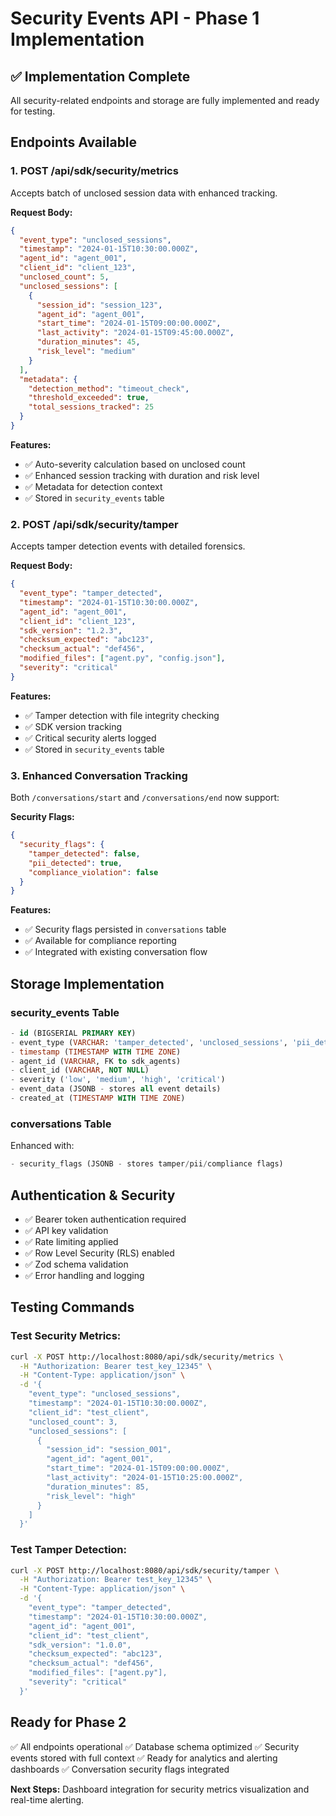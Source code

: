 # Security Events API - Phase 1 Implementation

## ✅ **Implementation Complete**

All security-related endpoints and storage are fully implemented and ready for testing.

## **Endpoints Available**

### 1. **POST /api/sdk/security/metrics**
Accepts batch of unclosed session data with enhanced tracking.

**Request Body:**
```json
{
  "event_type": "unclosed_sessions",
  "timestamp": "2024-01-15T10:30:00.000Z",
  "agent_id": "agent_001",
  "client_id": "client_123",
  "unclosed_count": 5,
  "unclosed_sessions": [
    {
      "session_id": "session_123",
      "agent_id": "agent_001", 
      "start_time": "2024-01-15T09:00:00.000Z",
      "last_activity": "2024-01-15T09:45:00.000Z",
      "duration_minutes": 45,
      "risk_level": "medium"
    }
  ],
  "metadata": {
    "detection_method": "timeout_check",
    "threshold_exceeded": true,
    "total_sessions_tracked": 25
  }
}
```

**Features:**
- ✅ Auto-severity calculation based on unclosed count
- ✅ Enhanced session tracking with duration and risk level
- ✅ Metadata for detection context
- ✅ Stored in `security_events` table

### 2. **POST /api/sdk/security/tamper**
Accepts tamper detection events with detailed forensics.

**Request Body:**
```json
{
  "event_type": "tamper_detected",
  "timestamp": "2024-01-15T10:30:00.000Z",
  "agent_id": "agent_001",
  "client_id": "client_123",
  "sdk_version": "1.2.3",
  "checksum_expected": "abc123",
  "checksum_actual": "def456", 
  "modified_files": ["agent.py", "config.json"],
  "severity": "critical"
}
```

**Features:**
- ✅ Tamper detection with file integrity checking
- ✅ SDK version tracking
- ✅ Critical security alerts logged
- ✅ Stored in `security_events` table

### 3. **Enhanced Conversation Tracking**

Both `/conversations/start` and `/conversations/end` now support:

**Security Flags:**
```json
{
  "security_flags": {
    "tamper_detected": false,
    "pii_detected": true, 
    "compliance_violation": false
  }
}
```

**Features:**
- ✅ Security flags persisted in `conversations` table
- ✅ Available for compliance reporting
- ✅ Integrated with existing conversation flow

## **Storage Implementation**

### **security_events Table**
```sql
- id (BIGSERIAL PRIMARY KEY)
- event_type (VARCHAR: 'tamper_detected', 'unclosed_sessions', 'pii_detected')  
- timestamp (TIMESTAMP WITH TIME ZONE)
- agent_id (VARCHAR, FK to sdk_agents)
- client_id (VARCHAR, NOT NULL)
- severity ('low', 'medium', 'high', 'critical')
- event_data (JSONB - stores all event details)
- created_at (TIMESTAMP WITH TIME ZONE)
```

### **conversations Table** 
Enhanced with:
```sql
- security_flags (JSONB - stores tamper/pii/compliance flags)
```

## **Authentication & Security**

- ✅ Bearer token authentication required
- ✅ API key validation 
- ✅ Rate limiting applied
- ✅ Row Level Security (RLS) enabled
- ✅ Zod schema validation
- ✅ Error handling and logging

## **Testing Commands**

### Test Security Metrics:
```bash
curl -X POST http://localhost:8080/api/sdk/security/metrics \
  -H "Authorization: Bearer test_key_12345" \
  -H "Content-Type: application/json" \
  -d '{
    "event_type": "unclosed_sessions",
    "timestamp": "2024-01-15T10:30:00.000Z",
    "client_id": "test_client",
    "unclosed_count": 3,
    "unclosed_sessions": [
      {
        "session_id": "session_001",
        "agent_id": "agent_001",
        "start_time": "2024-01-15T09:00:00.000Z", 
        "last_activity": "2024-01-15T10:25:00.000Z",
        "duration_minutes": 85,
        "risk_level": "high"
      }
    ]
  }'
```

### Test Tamper Detection:
```bash
curl -X POST http://localhost:8080/api/sdk/security/tamper \
  -H "Authorization: Bearer test_key_12345" \
  -H "Content-Type: application/json" \
  -d '{
    "event_type": "tamper_detected",
    "timestamp": "2024-01-15T10:30:00.000Z",
    "agent_id": "agent_001",
    "client_id": "test_client",
    "sdk_version": "1.0.0",
    "checksum_expected": "abc123",
    "checksum_actual": "def456",
    "modified_files": ["agent.py"],
    "severity": "critical"
  }'
```

## **Ready for Phase 2**

✅ All endpoints operational
✅ Database schema optimized 
✅ Security events stored with full context
✅ Ready for analytics and alerting dashboards
✅ Conversation security flags integrated

**Next Steps:** Dashboard integration for security metrics visualization and real-time alerting. 